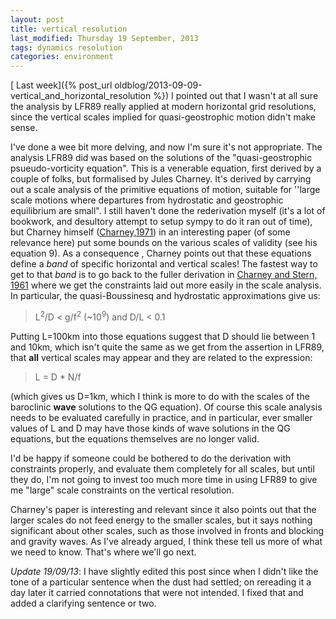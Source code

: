 ```yaml
---
layout: post
title: vertical resolution
last_modified: Thursday 19 September, 2013
tags: dynamics resolution
categories: environment
---
```

[ Last week]({% post_url oldblog/2013-09-09-vertical_and_horizontal_resolution %}) I pointed out that I wasn't at all sure the analysis by LFR89 really applied at modern horizontal grid resolutions, since the vertical scales implied for quasi-geostrophic motion didn't make sense.

I've done a wee bit more delving, and now I'm sure it's not appropriate. The analysis LFR89 did was based on the solutions of the "quasi-geostrophic psueudo-vorticity equation". This is a venerable equation, first derived by a couple of folks, but formalised by Jules Charney. It's derived by carrying out a scale analysis of the primitive equations of motion, suitable for ''large scale motions where departures from hydrostatic and geostrophic equilibrium are small". I still haven't done the rederivation myself (it's a lot of bookwork, and desultory attempt to setup sympy to do it ran out of time), but Charney himself ([Charney,1971](https://doi.org/10.1175/1520-0469(1971)028&lt;1087:GT&gt;2.0.CO;2)) in an interesting paper (of some relevance here) put some bounds on the various scales of validity (see his equation 9). As a consequence , Charney points out that these equations define a  *band* of specific horizontal and vertical scales! The fastest way to get to that *band* is to go back to the fuller derivation in [Charney and Stern, 1961](https://doi.org/10.1175/15200469(1962)019%3C0159:OTSOIB%3E2.0.CO;2) where we get the constraints laid out more easily in the scale analysis. In particular, the quasi-Boussinesq and hydrostatic approximations give us:<blockquote>L<sup>2</sup>/D &lt; g/f<sup>2</sup> (~10<sup>9</sup>) and D/L &lt; 0.1
</blockquote>

Putting L=100km into those equations suggest that D should lie between 1 and 10km, which isn't quite the same as we get from the assertion in LFR89, that **all** vertical scales may appear and they are related to the expression:<blockquote>L = D * N/f
</blockquote>

(which gives us D=1km, which I think is more to do with the scales of the baroclinic **wave** solutions to the QG equation). Of course this scale analysis needs to be evaluated carefully in practice, and in particular, ever smaller values of L and D may have those kinds of wave solutions in the QG equations, but the equations themselves are no longer valid.

I'd be happy if someone could be bothered to do the derivation with constraints properly, and evaluate them completely for all scales, but until they do, I'm not going to invest too much more time in using LFR89 to give me "large" scale constraints on the vertical resolution.

Charney's paper is interesting and relevant since it also points out that the larger scales do not feed energy to the smaller scales, but it says nothing significant about other scales, such as those involved in fronts and blocking and gravity waves. As I've already argued, I think these tell us more of what we need to know. That's where we'll go next.

*Update 19/09/13*: I have slightly edited this post since when I didn't like the tone of a particular sentence when the dust had settled; on rereading it a day later it carried connotations that were not intended. I fixed that and added a clarifying sentence or two.
